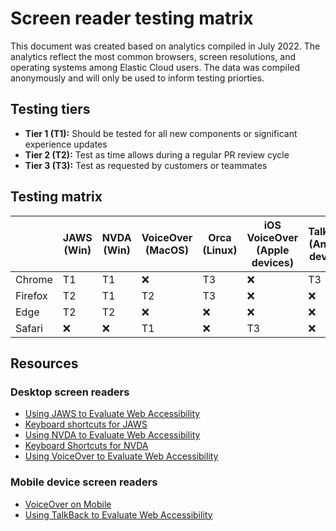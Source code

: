 # Screen reader testing matrix
This document was created based on analytics compiled in July 2022. The analytics reflect the most common browsers, screen resolutions, and operating systems among Elastic Cloud users. The data was compiled anonymously and will only be used to inform testing priorties.

## Testing tiers

* **Tier 1 (T1):** Should be tested for all new components or significant experience updates
* **Tier 2 (T2):** Test as time allows during a regular PR review cycle
* **Tier 3 (T3):** Test as requested by customers or teammates

## Testing matrix

| | JAWS<br/>(Win) | NVDA<br/>(Win) | VoiceOver<br/>(MacOS) | Orca<br/>(Linux) | iOS VoiceOver<br/>(Apple devices) | TalkBack<br/>(Android devices) |
| --- | --- | --- | --- | --- | --- | --- |
| Chrome | T1 | T1 | ❌ | T3 | ❌ | T3 |
| Firefox | T2 | T1 | T2 | T3 | ❌ | ❌ |
| Edge | T2 | T2 | ❌ | ❌ | ❌ | ❌ |
| Safari | ❌ | ❌ | T1 | ❌ | T3 | ❌ |

## Resources

### Desktop screen readers
* [Using JAWS to Evaluate Web Accessibility](https://webaim.org/articles/jaws/)
* [Keyboard shortcuts for JAWS](https://webaim.org/resources/shortcuts/jaws)
* [Using NVDA to Evaluate Web Accessibility](https://webaim.org/articles/nvda/)
* [Keyboard Shortcuts for NVDA](https://webaim.org/resources/shortcuts/nvda)
* [Using VoiceOver to Evaluate Web Accessibility](https://webaim.org/articles/voiceover/)

### Mobile device screen readers
* [VoiceOver on Mobile](https://webaim.org/articles/voiceover/mobile)
* [Using TalkBack to Evaluate Web Accessibility](https://webaim.org/articles/talkback/)
